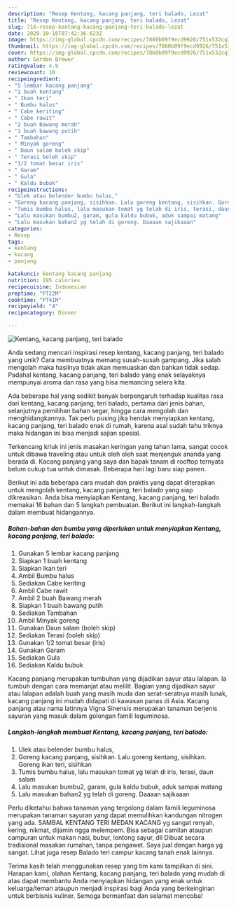 ```yaml
---
description: "Resep Kentang, kacang panjang, teri balado, Lezat"
title: "Resep Kentang, kacang panjang, teri balado, Lezat"
slug: 716-resep-kentang-kacang-panjang-teri-balado-lezat
date: 2020-10-16T07:42:36.623Z
image: https://img-global.cpcdn.com/recipes/7860b09f9ecd9926/751x532cq70/kentang-kacang-panjang-teri-balado-foto-resep-utama.jpg
thumbnail: https://img-global.cpcdn.com/recipes/7860b09f9ecd9926/751x532cq70/kentang-kacang-panjang-teri-balado-foto-resep-utama.jpg
cover: https://img-global.cpcdn.com/recipes/7860b09f9ecd9926/751x532cq70/kentang-kacang-panjang-teri-balado-foto-resep-utama.jpg
author: Gordon Brewer
ratingvalue: 4.9
reviewcount: 10
recipeingredient:
- "5 lembar kacang panjang"
- "1 buah kentang"
- " Ikan teri"
- " Bumbu halus"
- " Cabe keriting"
- " Cabe rawit"
- "2 buah Bawang merah"
- "1 buah bawang putih"
- " Tambahan"
- " Minyak goreng"
- " Daun salam boleh skip"
- " Terasi boleh skip"
- "1/2 tomat besar iris"
- " Garam"
- " Gula"
- " Kaldu bubuk"
recipeinstructions:
- "Ulek atau belender bumbu halus,"
- "Goreng kacang panjang, sisihkan. Lalu goreng kentang, sisihkan. Goreng ikan teri, sisihkan"
- "Tumis bumbu halus, lalu masukan tomat yg telah di iris, terasi, daun salam"
- "Lalu masukan bumbu2, garam, gula kaldu bubuk, aduk sampai matang"
- "Lalu masukan bahan2 yg telah di goreng. Daaaan sajikaaan"
categories:
- Resep
tags:
- kentang
- kacang
- panjang

katakunci: kentang kacang panjang 
nutrition: 195 calories
recipecuisine: Indonesian
preptime: "PT22M"
cooktime: "PT41M"
recipeyield: "4"
recipecategory: Dinner

---
```



![Kentang, kacang panjang, teri balado](https://img-global.cpcdn.com/recipes/7860b09f9ecd9926/751x532cq70/kentang-kacang-panjang-teri-balado-foto-resep-utama.jpg)

Anda sedang mencari inspirasi resep kentang, kacang panjang, teri balado yang unik? Cara membuatnya memang susah-susah gampang. Jika salah mengolah maka hasilnya tidak akan memuaskan dan bahkan tidak sedap. Padahal kentang, kacang panjang, teri balado yang enak selayaknya mempunyai aroma dan rasa yang bisa memancing selera kita.

Ada beberapa hal yang sedikit banyak berpengaruh terhadap kualitas rasa dari kentang, kacang panjang, teri balado, pertama dari jenis bahan, selanjutnya pemilihan bahan segar, hingga cara mengolah dan menghidangkannya. Tak perlu pusing jika hendak menyiapkan kentang, kacang panjang, teri balado enak di rumah, karena asal sudah tahu triknya maka hidangan ini bisa menjadi sajian spesial.

Terkencang kriuk ini jenis masakan keringan yang tahan lama, sangat cocok untuk dibawa traveling atau untuk oleh oleh saat menjenguk ananda yang berada di. Kacang panjang yang saya dan bapak tanam di rooftop ternyata belum cukup tua untuk dimasak. Beberapa hari lagi baru siap panen.


Berikut ini ada beberapa cara mudah dan praktis yang dapat diterapkan untuk mengolah kentang, kacang panjang, teri balado yang siap dikreasikan. Anda bisa menyiapkan Kentang, kacang panjang, teri balado memakai 16 bahan dan 5 langkah pembuatan. Berikut ini langkah-langkah dalam membuat hidangannya.

<!--inarticleads1-->

##### Bahan-bahan dan bumbu yang diperlukan untuk menyiapkan Kentang, kacang panjang, teri balado:

1. Gunakan 5 lembar kacang panjang
1. Siapkan 1 buah kentang
1. Siapkan  Ikan teri
1. Ambil  Bumbu halus
1. Sediakan  Cabe keriting
1. Ambil  Cabe rawit
1. Ambil 2 buah Bawang merah
1. Siapkan 1 buah bawang putih
1. Sediakan  Tambahan
1. Ambil  Minyak goreng
1. Gunakan  Daun salam (boleh skip)
1. Sediakan  Terasi (boleh skip)
1. Gunakan 1/2 tomat besar (iris)
1. Gunakan  Garam
1. Sediakan  Gula
1. Sediakan  Kaldu bubuk


Kacang panjang merupakan tumbuhan yang dijadikan sayur atau lalapan. Ia tumbuh dengan cara memanjat atau melilit. Bagian yang dijadikan sayur atau lalapan adalah buah yang masih muda dan serat-seratnya masih lunak, kacang panjang ini mudah didapati di kawasan panas di Asia. Kacang panjang atau nama latinnya Vigna Sinensis merupakan tanaman berjenis sayuran yang masuk dalam golongan famili leguminosa. 

<!--inarticleads2-->

##### Langkah-langkah membuat Kentang, kacang panjang, teri balado:

1. Ulek atau belender bumbu halus,
1. Goreng kacang panjang, sisihkan. Lalu goreng kentang, sisihkan. Goreng ikan teri, sisihkan
1. Tumis bumbu halus, lalu masukan tomat yg telah di iris, terasi, daun salam
1. Lalu masukan bumbu2, garam, gula kaldu bubuk, aduk sampai matang
1. Lalu masukan bahan2 yg telah di goreng. Daaaan sajikaaan


Perlu diketahui bahwa tanaman yang tergolong dalam famili leguminosa merupakan tanaman sayuran yang dapat memulihkan kandungan nitrogen yang ada. SAMBAL KENTANG TERI MEDAN KACANG yg sangat renyah, kering, nikmat, dijamin ngga melempem. Bisa sebagai camilan ataupun campuran untuk makan nasi, bubur, lontong sayur, dll Dibuat secara tradisional masakan rumahan, tanpa pengawet. Saya jual dengan harga yg sangat. Lihat juga resep Balado teri campur kacang tanah enak lainnya. 

Terima kasih telah menggunakan resep yang tim kami tampilkan di sini. Harapan kami, olahan Kentang, kacang panjang, teri balado yang mudah di atas dapat membantu Anda menyiapkan hidangan yang enak untuk keluarga/teman ataupun menjadi inspirasi bagi Anda yang berkeinginan untuk berbisnis kuliner. Semoga bermanfaat dan selamat mencoba!
